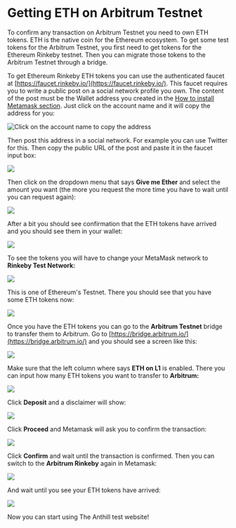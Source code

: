 # Getting ETH on Arbitrum Testnet

To confirm any transaction on Arbitrum Testnet you need to own ETH tokens. ETH is the native coin for the Ethereum ecosystem. To get some test tokens for the Arbitrum Testnet, you first need to get tokens for the Ethereum Rinkeby testnet. Then you can migrate those tokens to the Arbitrum Testnet through a bridge.

To get Ethereum Rinkeby ETH tokens you can use the authenticated faucet at [https://faucet.rinkeby.io/](https://faucet.rinkeby.io/). This faucet requires you to write a public post on a social network profile you own. The content of the post must be the Wallet address you created in the [How to install Metamask section](how-to-install-metamask.md). Just click on the account name and it will copy the address for you:

![Click on the account name to copy the address](../.gitbook/assets/image%20%2830%29.png)

Then post this address in a social network. For example you can use Twitter for this. Then copy the public URL of the post and paste it in the faucet input box:

![](../.gitbook/assets/image%20%2833%29.png)

Then click on the dropdown menu that says **Give me Ether** and select the amount you want \(the more you request the more time you have to wait until you can request again\):

![](../.gitbook/assets/image%20%2826%29.png)

After a bit you should see confirmation that the ETH tokens have arrived and you should see them in your wallet:

![](../.gitbook/assets/faucetapprovedbnb.png)

To see the tokens you will have to change your MetaMask network to **Rinkeby Test Network:**

![](../.gitbook/assets/image%20%2823%29.png)

This is one of Ethereum's Testnet. There you should see that you have some ETH tokens now:

![](../.gitbook/assets/image%20%2827%29.png)

Once you have the ETH tokens you can go to the **Arbitrum Testnet** bridge to transfer them to Arbitrum. Go to [https://bridge.arbitrum.io/](https://bridge.arbitrum.io/) and you should see a screen like this:

![](../.gitbook/assets/image%20%2825%29.png)

Make sure that the left column where says **ETH on L1** is enabled. There you can input how many ETH tokens you want to transfer to **Arbitrum:**

![](../.gitbook/assets/image%20%2821%29.png)

Click **Deposit** and a disclaimer will show:

![](../.gitbook/assets/image%20%2828%29.png)

Click **Proceed** and Metamask will ask you to confirm the transaction:

![](../.gitbook/assets/screenshot-from-2021-09-16-16-42-29.png)

Click **Confirm** and wait until the transaction is confirmed. Then you can switch to the **Arbitrum Rinkeby** again in Metamask:

![](../.gitbook/assets/screenshot-from-2021-09-16-16-45-34.png)

And wait until you see your ETH tokens have arrived:

![](../.gitbook/assets/screenshot-from-2021-09-16-16-46-38.png)

Now you can start using The Anthill test website!

